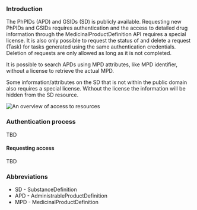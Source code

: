 ### Introduction
The PhPIDs (APD) and GSIDs (SD) is publicly available. Requesting new PhPIDs and GSIDs requires authentication and the access to detailed drug information through the MedicinalProductDefinition API requires a special license. It is also only possible to request the status of and delete a request (Task) for tasks generated using the same authentication credentials. Deletion of requests are only allowed as long as it is not completed. 

It is possible to search APDs using MPD attributes, like MPD identifier, without a license to retrieve the actual MPD.

Some information/attributes on the SD that is not within the public domain also requires a special license. Without the license the information will be hidden from the SD resource.

<img src="Authentication.png" alt="An overview of access to resources"/>
<br clear="all"/>

### Authentication process
TBD

#### Requesting access 
TBD

### Abbreviations
- SD - SubstanceDefinition 
- APD - AdministrableProductDefinition
- MPD - MedicinalProductDefinition